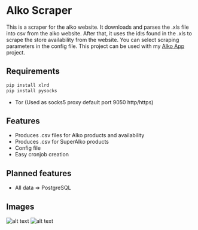 # Alko Scraper
This is a scraper for the alko website. It downloads and parses the .xls file into csv from the alko website. After that, it uses the id:s found in the .xls to scrape the store availability from the website. You can select scraping parameters in the config file. This project can be used with my [Alko App](https://github.com/olahepelto/alko-app) project.

## Requirements
```bash
pip install xlrd
pip install pysocks
```
* Tor (Used as socks5 proxy default port 9050 http/https)
## Features
* Produces .csv files for Alko products and availability
* Produces .csv for SuperAlko products
* Config file
* Easy cronjob creation

## Planned features
* All data => PostgreSQL

## Images
![alt text](https://raw.githubusercontent.com/olahepelto/alko-scraper/master/images/Screenshot1.png "Screenshot 1")
![alt text](https://raw.githubusercontent.com/olahepelto/alko-scraper/master/images/Screenshot2.png "Screenshot 2")
